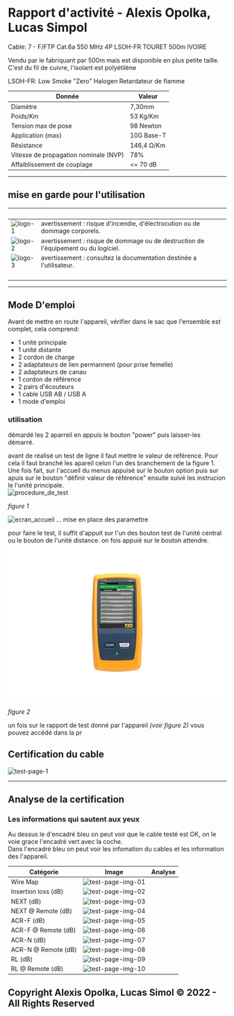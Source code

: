 # Rapport d'activité - Alexis Opolka, Lucas Simpol

Cable: 7 - F/FTP Cat.6a 550 MHz 4P LSOH-FR TOURET 500m IVOIRE

Vendu par le fabriquant par 500m mais est disponible en plus petite taille.
C'est du fil de cuivre, l'isolant est polyétilène

LSOH-FR: Low Smoke "Zero" Halogen Retardateur de flamme

| Donnée                                  | Valeur                  |
|-----------------------------------------|-------------------------|
| Diamètre                                | 7,30mm                  |
| Poids/Km                                | 53 Kg/Km                |
| Tension max de pose                     | 98 Newton               |
| Application (max)                       | 10G Base-T              |
| Résistance                              | 146,4 &ohm;/Km          |
| Vitesse de propagation nominale (NVP)   | 78%                     |
| Affaiblissement de couplage             | &lt;= 70 dB             |

<hr>

## mise en garde pour l'utilisation

| &nbsp;                                | &nbsp;                                                                              |
|---------------------------------------|-------------------------------------------------------------------------------------|
| ![logo-1](./src/img/logos/logo_1.png) | avertissement : risque d'incendie, d'électrocution ou de dommage corporels.         |
| ![logo-2](./src/img/logos/logo_2.png) | avertissement : risque de dommage ou de destruction de l'équipement ou du logiciel. |
| ![logo-3](./src/img/logos/logo_3.png) |avertissement : consultez la documentation destinée a l'utilisateur.                 |
| &nbsp;                                | &nbsp;                                                                              |

<hr>

## Mode D'emploi

Avant de mettre en route l'appareil, vérifier dans le sac que l'ensemble est complet, cela comprend:

- 1 unité principale
- 1 unité distante
- 2 cordon de charge
- 2 adaptateurs de lien permannent (pour prise femelle)
- 2 adaptateurs de canau
- 1 cordon de référence
- 2 pairs d'écouteurs
- 1 cable USB AB / USB A
- 1 mode d'emploi

### utilisation

démardé les 2 aparreil en appuis le bouton "power" puis laisser-les démarré.

avant de réalisé un test de ligne il faut mettre le valeur de référence. Pour cela il faut branché les apareil celon l'un des branchement de la figure 1. Une fois fait, sur l'accueil du menus appuisé sur le bouton option puis sur apuis sur le bouton "définir valeur de référence" ensuite suivé les instrucion le l'unité principale.\
![procedure_de_test](./src/procedure_de_test.png)

*figure 1*

![ecran_accueil](./src/img/ecran_accueil.jpg)
... mise en place des paramettre

pour faire le test, il suffit d'appuit sur l'un des bouton test de l'unité central ou le bouton de l'unité distance. on fois appuié sur le bouton attendre. 
![test_OK.png](./src/img/dsxi/dsxi_test_OK)

*figure 2*

un fois sur le rapport de test donné par l'appareil *(voir figure 2)* vous pouvez accédé dans la pr 

## Certification du cable

![test-page-1](./src/dsxi-tests/test_Page_1.png)

<hr>

## Analyse de la certification

### Les informations qui sautent aux yeux

Au dessus le d'encadré bleu on peut voir que le cable testé est OK, on le voie grace l'encadré vert avec la coche.\
Dans l'encadré bleu on peut voir les infomation du cables et les information des l'appareil.

| Catégorie             | Image                                                                                                                                    | Analyse        |
|-----------------------|------------------------------------------------------------------------------------------------------------------------------------------|----------------|
| Wire Map              | ![test-page-img-01](./src/dsxi-tests/img/designated-cable/Rapport-de-test-SIMPOL_OPOLKA_Page_3_Image_0003.png "Wire Map")                |
| Insertion loss (dB)   | ![test-page-img-02](./src/dsxi-tests/img/designated-cable/Rapport-de-test-SIMPOL_OPOLKA_Page_3_Image_0004.png "Insertion loss (dB)")     |
| NEXT (dB)             | ![test-page-img-03](./src/dsxi-tests/img/designated-cable/Rapport-de-test-SIMPOL_OPOLKA_Page_3_Image_0005.png "NEXT (dB)")               |
| NEXT @ Remote (dB)    | ![test-page-img-04](./src/dsxi-tests/img/designated-cable/Rapport-de-test-SIMPOL_OPOLKA_Page_3_Image_0006.png "NEXT @ Remote (dB)")      |
| ACR-F (dB)            | ![test-page-img-05](./src/dsxi-tests/img/designated-cable/Rapport-de-test-SIMPOL_OPOLKA_Page_3_Image_0007.png "ACR-F (dB)")              |
| ACR-F @ Remote (dB)   | ![test-page-img-06](./src/dsxi-tests/img/designated-cable/Rapport-de-test-SIMPOL_OPOLKA_Page_3_Image_0008.png "ACR-F @ Remote (dB)")     |
| ACR-N (dB)            | ![test-page-img-07](./src/dsxi-tests/img/designated-cable/Rapport-de-test-SIMPOL_OPOLKA_Page_3_Image_0009.png "ACR-N (dB)")              |
| ACR-N @ Remote (dB)   | ![test-page-img-08](./src/dsxi-tests/img/designated-cable/Rapport-de-test-SIMPOL_OPOLKA_Page_3_Image_0010.png "ACR-N @ Remote (dB)")     |
| RL (dB)               | ![test-page-img-09](./src/dsxi-tests/img/designated-cable/Rapport-de-test-SIMPOL_OPOLKA_Page_3_Image_0011.png "RL (dB)")                 |
| RL @ Remote (dB)      | ![test-page-img-10](./src/dsxi-tests/img/designated-cable/Rapport-de-test-SIMPOL_OPOLKA_Page_3_Image_0012.png "RL @ Remote (dB)")        |

## Copyright Alexis Opolka, Lucas Simol &copy; 2022 - All Rights Reserved
